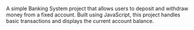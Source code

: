A simple Banking System project that allows users to deposit and withdraw money from a fixed account. Built using JavaScript, this project handles basic transactions and displays the current account balance.
